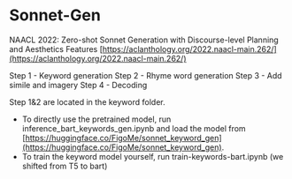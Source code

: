 # Sonnet-Gen
NAACL 2022: Zero-shot Sonnet Generation with Discourse-level Planning and Aesthetics Features [https://aclanthology.org/2022.naacl-main.262/](https://aclanthology.org/2022.naacl-main.262/)

Step 1 - Keyword generation
Step 2 - Rhyme word generation
Step 3 - Add simile and imagery
Step 4 - Decoding

Step 1&2 are located in the keyword folder. 
- To directly use the pretrained model, run inference_bart_keywords_gen.ipynb and load the model from [https://huggingface.co/FigoMe/sonnet_keyword_gen](https://huggingface.co/FigoMe/sonnet_keyword_gen).
- To train the keyword model yourself, run train-keywords-bart.ipynb (we shifted from T5 to bart)


